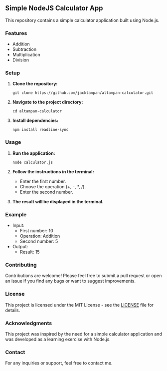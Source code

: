 ## Simple NodeJS Calculator App

This repository contains a simple calculator application built using Node.js.

### Features

- Addition
- Subtraction
- Multiplication
- Division

### Setup

1. **Clone the repository:**

   ```
   git clone https://github.com/jacktampan/altampan-calculator.git
   ```

2. **Navigate to the project directory:**

   ```
   cd altampan-calculator
   ```

3. **Install dependencies:**

   ```
   npm install readline-sync
   ```

### Usage

1. **Run the application:**

   ```
   node calculator.js
   ```

2. **Follow the instructions in the terminal:**

   - Enter the first number.
   - Choose the operation (+, -, *, /).
   - Enter the second number.

3. **The result will be displayed in the terminal.**

### Example

- Input:
  - First number: 10
  - Operation: Addition
  - Second number: 5
- Output:
  - Result: 15

### Contributing

Contributions are welcome! Please feel free to submit a pull request or open an issue if you find any bugs or want to suggest improvements.

### License

This project is licensed under the MIT License - see the [LICENSE](LICENSE) file for details.

### Acknowledgments

This project was inspired by the need for a simple calculator application and was developed as a learning exercise with Node.js.

### Contact

For any inquiries or support, feel free to contact me.

